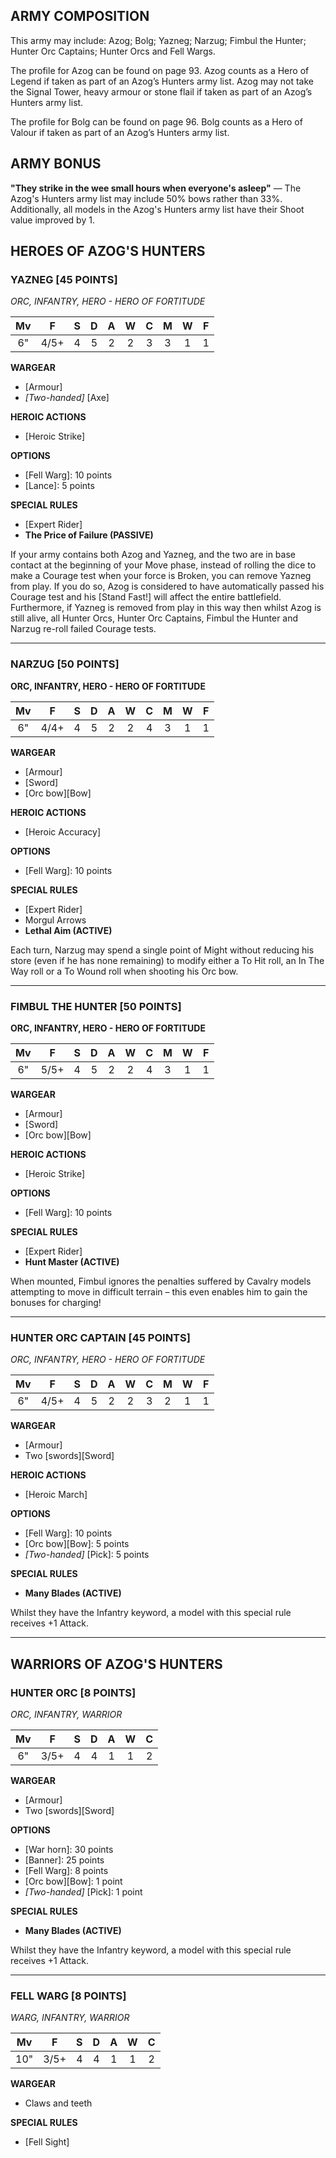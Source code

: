 ﻿## ARMY COMPOSITION

This army may include: Azog; Bolg; Yazneg; Narzug; Fimbul the Hunter; Hunter Orc Captains; Hunter Orcs and Fell Wargs.

The profile for Azog can be found on page 93. Azog counts as a Hero of Legend if taken as part of an Azog’s Hunters army list. Azog may not take the Signal Tower, heavy armour or stone flail if taken as part of an Azog’s Hunters army list.

The profile for Bolg can be found on page 96. Bolg counts as a Hero of Valour if taken as part of an Azog’s Hunters army list.

## ARMY BONUS

**"They strike in the wee small hours when everyone's asleep"** — The Azog's Hunters army list may include 50% bows rather than 33%. Additionally, all models in the Azog's Hunters army list have their Shoot value improved by 1.

## HEROES OF AZOG'S HUNTERS

<div class="unitCard" markdown>

### YAZNEG [45 POINTS]
*ORC, INFANTRY, HERO - HERO OF FORTITUDE*

| Mv | F | S | D | A | W | C | M | W | F |
|:--:|:--:|:-:|:--:|:-:|:-:|:-:|:-:|:-:|:-:|
| 6" | 4/5+ | 4 | 5 | 2 | 2 | 3 | 3 | 1 | 1 |

**WARGEAR**

- [Armour]
- *[Two-handed]* [Axe]

**HEROIC ACTIONS**

- [Heroic Strike]

**OPTIONS**

- [Fell Warg]: 10 points
- [Lance]: 5 points

**SPECIAL RULES**

- [Expert Rider]
- **The Price of Failure (PASSIVE)**

If your army contains both Azog and Yazneg, and the two are in base contact at the beginning of your Move phase, instead of rolling the dice to make a Courage test when your force is Broken, you can remove Yazneg from play. If you do so, Azog is considered to have automatically passed his Courage test and his [Stand Fast!] will affect the entire battlefield. Furthermore, if Yazneg is removed from play in this way then whilst Azog is still alive, all Hunter Orcs, Hunter Orc Captains, Fimbul the Hunter and Narzug re-roll failed Courage tests.

</div>

---

<div class="unitCard" markdown>

### NARZUG [50 POINTS]
**ORC, INFANTRY, HERO - HERO OF FORTITUDE**

| Mv | F | S | D | A | W | C | M | W | F |
|:--:|:--:|:-:|:--:|:-:|:-:|:-:|:-:|:-:|:-:|
| 6" | 4/4+ | 4 | 5 | 2 | 2 | 4 | 3 | 1 | 1 |

**WARGEAR**

- [Armour]
- [Sword]
- [Orc bow][Bow]

**HEROIC ACTIONS**

- [Heroic Accuracy]

**OPTIONS**

- [Fell Warg]: 10 points

**SPECIAL RULES**

- [Expert Rider]
- Morgul Arrows
- **Lethal Aim (ACTIVE)**

Each turn, Narzug may spend a single point of Might without reducing his store (even if he has none remaining) to modify either a To Hit roll, an In The Way roll or a To Wound roll when shooting his Orc bow.

</div>

---

<div class="unitCard" markdown>

### FIMBUL THE HUNTER [50 POINTS]
**ORC, INFANTRY, HERO - HERO OF FORTITUDE**

| Mv | F | S | D | A | W | C | M | W | F |
|:--:|:--:|:-:|:--:|:-:|:-:|:-:|:-:|:-:|:-:|
| 6" | 5/5+ | 4 | 5 | 2 | 2 | 4 | 3 | 1 | 1 |

**WARGEAR**

- [Armour]
- [Sword]
- [Orc bow][Bow]

**HEROIC ACTIONS**

- [Heroic Strike]

**OPTIONS**

- [Fell Warg]: 10 points

**SPECIAL RULES**

- [Expert Rider]
- **Hunt Master (ACTIVE)**

When mounted, Fimbul ignores the penalties suffered by Cavalry models attempting to move in difficult terrain – this even enables him to gain the bonuses for charging!

</div>

---

<div class="unitCard" markdown>

### HUNTER ORC CAPTAIN [45 POINTS]
*ORC, INFANTRY, HERO - HERO OF FORTITUDE*

| Mv | F  | S | D | A | W | C | M | W | F |
|:--:|:--:|:-:|:-:|:-:|:-:|:-:|:-:|:-:|:-:|
| 6" | 4/5+ | 4 | 5 | 2 | 2 | 3 | 2 | 1 | 1 |

**WARGEAR**

- [Armour]
- Two [swords][Sword]

**HEROIC ACTIONS**

- [Heroic March]

**OPTIONS**

- [Fell Warg]: 10 points
- [Orc bow][Bow]: 5 points
- *[Two-handed]* [Pick]: 5 points

**SPECIAL RULES**

- **Many Blades (ACTIVE)**

Whilst they have the Infantry keyword, a model with this special rule receives +1 Attack.

</div>

---

## WARRIORS OF AZOG'S HUNTERS

<div class="unitCard" markdown>

### HUNTER ORC [8 POINTS]
*ORC, INFANTRY, WARRIOR*

| Mv | F | S | D | A | W | C |
|:--:|:--:|:-:|:--:|:-:|:-:|:-:|
| 6" | 3/5+ | 4 | 4 | 1 | 1 | 2 |

**WARGEAR**

- [Armour]
- Two [swords][Sword]

**OPTIONS**

- [War horn]: 30 points
- [Banner]: 25 points
- [Fell Warg]: 8 points
- [Orc bow][Bow]: 1 point
- *[Two-handed]* [Pick]: 1 point

**SPECIAL RULES**

- **Many Blades (ACTIVE)**

Whilst they have the Infantry keyword, a model with this special rule receives +1 Attack.

</div>

---

<div class="unitCard" markdown>

### FELL WARG [8 POINTS]
*WARG, INFANTRY, WARRIOR*

| Mv | F | S | D | A | W | C |
|:--:|:--:|:-:|:--:|:-:|:-:|:-:|
| 10" | 3/5+ | 4 | 4 | 1 | 1 | 2 |

**WARGEAR**

- Claws and teeth

**SPECIAL RULES**

- [Fell Sight]

</div>